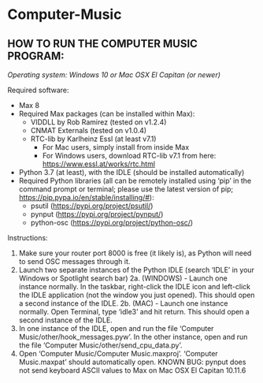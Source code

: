 # Computer-Music
## HOW TO RUN THE COMPUTER MUSIC PROGRAM:
*Operating system:
Windows 10 or Mac OSX El Capitan (or newer)*

Required software:
- Max 8
- Required Max packages (can be installed within Max):
  - VIDDLL by Rob Ramirez (tested on v1.2.4)
  - CNMAT Externals (tested on v1.0.4)
  - RTC-lib by Karlheinz Essl (at least v7.1)
    - For Mac users, simply install from inside Max
    - For Windows users, download RTC-lib v7.1 from here: https://www.essl.at/works/rtc.html
- Python 3.7 (at least), with the IDLE (should be installed automatically)
- Required Python libraries (all can be remotely installed using ‘pip’ in the command prompt or
terminal; please use the latest version of pip; https://pip.pypa.io/en/stable/installing/#):
  - psutil (https://pypi.org/project/psutil/)
  - pynput (https://pypi.org/project/pynput/)
  - python-osc (https://pypi.org/project/python-osc/)

Instructions:
1. Make sure your router port 8000 is free (it likely is), as Python will need to send OSC
messages through it.
2. Launch two separate instances of the Python IDLE (search ‘IDLE’ in your Windows or
Spotlight search bar)
2a. (WINDOWS) - Launch one instance normally. In the taskbar, right-click the IDLE icon and
left-click the IDLE application (not the window you just opened). This should open a second
instance of the IDLE.
2b. (MAC) - Launch one instance normally. Open Terminal, type ‘idle3’ and hit return. This
should open a second instance of the IDLE.
3. In one instance of the IDLE, open and run the file ‘Computer
Music/other/hook_messages.pyw’. In the other instance, open and run the file ‘Computer
Music/other/send_cpu_data.py’.
4. Open ‘Computer Music/Computer Music.maxproj’. ‘Computer Music.maxpat’ should
automatically open.
KNOWN BUG:
pynput does not send keyboard ASCII values to Max on Mac OSX El Capitan 10.11.6
